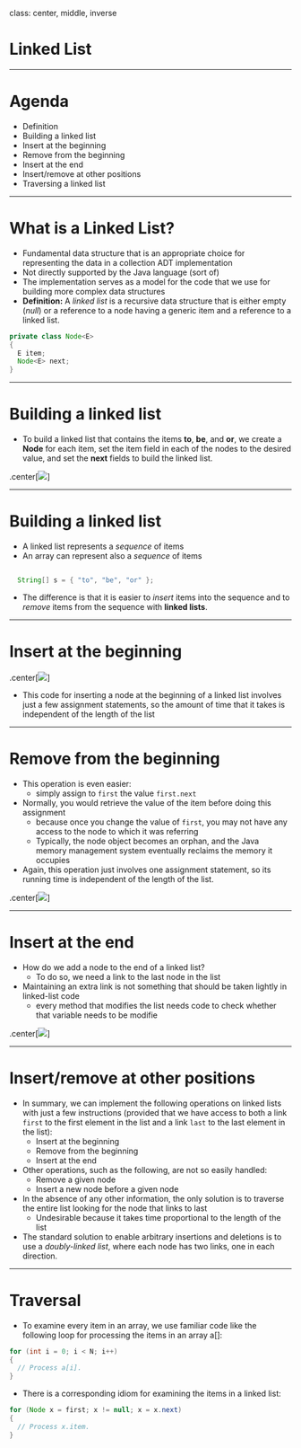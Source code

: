 class: center, middle, inverse

# Linked List

---

# Agenda

* Definition
* Building a linked list
* Insert at the beginning
* Remove from the beginning
* Insert at the end
* Insert/remove at other positions
* Traversing a linked list

---

# What is a Linked List?

* Fundamental data structure that is an appropriate choice for representing the data in a collection ADT implementation
* Not directly supported by the Java language (sort of)
* The implementation serves as a model for the code that we use for building more complex data structures
* **Definition:** A *linked list* is a recursive data structure that is either empty (*null*) or a reference to a node having a generic item and a reference to a linked list.

```java
private class Node<E>
{
  E item;
  Node<E> next; 
}
```

---

# Building a linked list

* To build a linked list that contains the items **to**, **be**, and **or**, we create a **Node** for each item, set the item field in each of the nodes to the desired value, and set the **next** fields to build the linked list.

.center[![]({{site.baseurl}}/presentation/linkedlist/linked-list.png)]

---

# Building a linked list

* A linked list represents a *sequence* of items
* An array can represent also a *sequence* of items

```java

  String[] s = { "to", "be", "or" };

````

* The difference is that it is easier to *insert* items into the sequence and to *remove* items from the sequence with **linked lists**.

---

# Insert at the beginning

.center[![]({{site.baseurl}}/presentation/linkedlist/linked-list-insert-front.png)]

* This code for inserting a node at the beginning of a linked list involves just a few assignment statements, so the amount of time that it takes is independent of the length of the list

---

# Remove from the beginning

* This operation is even easier:
  * simply assign to `first` the value `first.next` 
* Normally, you would retrieve the value of the item before doing this assignment
  * because once you change the value of `first`, you may not have any access to the node to which it was referring
  * Typically, the node object becomes an orphan, and the Java memory management system eventually reclaims the memory it occupies
* Again, this operation just involves one assignment statement, so its running time is independent of the length of the list.

.center[![]({{site.baseurl}}/presentation/linkedlist/linked-list-remove-first.png)]

---

# Insert at the end

* How do we add a node to the end of a linked list? 
  * To do so, we need a link to the last node in the list
* Maintaining an extra link is not something that should be taken lightly in linked-list code
  * every method that modifies the list needs code to check whether that variable needs to be modifie

.center[![]({{site.baseurl}}/presentation/linkedlist/linked-list-insert-end.png)]

---

# Insert/remove at other positions

* In summary, we can implement the following operations on linked lists with just a few instructions (provided that we have access to both a link `first` to the first element in the list and a link `last` to the last element in the list):
  * Insert at the beginning
  * Remove from the beginning
  * Insert at the end
* Other operations, such as the following, are not so easily handled:
  * Remove a given node
  * Insert a new node before a given node
* In the absence of any other information, the only solution is to traverse the entire list looking for the node that links to last
  * Undesirable because it takes time proportional to the length of the list
* The standard solution to enable arbitrary insertions and deletions is to use a *doubly-linked list*, where each node has two links, one in each direction.

---

# Traversal

* To examine every item in an array, we use familiar code like the following loop for processing the items in an array a[]:

```java
for (int i = 0; i < N; i++)
{
  // Process a[i].
}
```

* There is a corresponding idiom for examining the items in a linked list:

```java
for (Node x = first; x != null; x = x.next)
{
  // Process x.item.
}
```